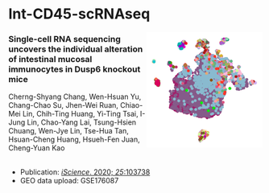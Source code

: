 # Int-CD45-scRNAseq

<img src="https://github.com/wenhsuanyuu/Int-CD45-scRNAseq/blob/d3a2901c1bd77fb78a6504cae3362c1a65dd1348/repository-graph.png" width="230" height="230" align="right">

### Single-cell RNA sequencing uncovers the individual alteration of intestinal mucosal immunocytes in Dusp6 knockout mice<br>
Cherng-Shyang Chang, Wen-Hsuan Yu, Chang-Chao Su, Jhen-Wei Ruan, Chiao-Mei Lin, Chih-Ting Huang, Yi-Ting Tsai, I-Jung Lin, Chao-Yang Lai, Tsung-Hsien Chuang, Wen-Jye Lin, Tse-Hua Tan, Hsuan-Cheng Huang, Hsueh-Fen Juan, Cheng-Yuan Kao
<br>
<br>
* Publication: [_iScience_. 2020; *25*:103738](https://doi.org/10.1016/j.isci.2022.103738)
* GEO data upload: GSE176087
